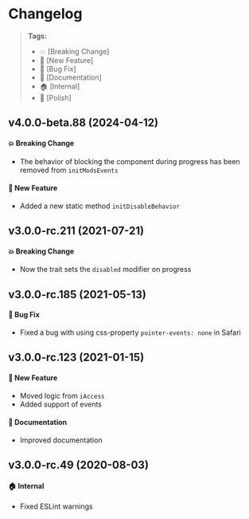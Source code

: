Changelog
=========

> **Tags:**
> - :boom:       [Breaking Change]
> - :rocket:     [New Feature]
> - :bug:        [Bug Fix]
> - :memo:       [Documentation]
> - :house:      [Internal]
> - :nail_care:  [Polish]

## v4.0.0-beta.88 (2024-04-12)

#### :boom: Breaking Change

* The behavior of blocking the component during progress has been removed from `initModsEvents`

#### :rocket: New Feature

* Added a new static method `initDisableBehavior`

## v3.0.0-rc.211 (2021-07-21)

#### :boom: Breaking Change

* Now the trait sets the `disabled` modifier on progress

## v3.0.0-rc.185 (2021-05-13)

#### :bug: Bug Fix

* Fixed a bug with using css-property `pointer-events: none` in Safari

## v3.0.0-rc.123 (2021-01-15)

#### :rocket: New Feature

* Moved logic from `iAccess`
* Added support of events

#### :memo: Documentation

* Improved documentation

## v3.0.0-rc.49 (2020-08-03)

#### :house: Internal

* Fixed ESLint warnings
